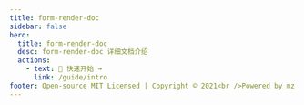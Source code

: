 ```yaml
---
title: form-render-doc
sidebar: false
hero:
  title: form-render-doc
  desc: form-render-doc 详细文档介绍
  actions:
    - text: 🥳 快速开始 →
      link: /guide/intro
footer: Open-source MIT Licensed | Copyright © 2021<br />Powered by mz
---
```

